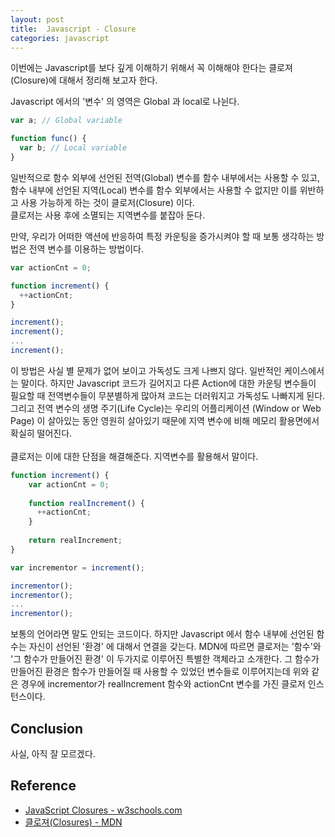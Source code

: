 ```yaml
---
layout: post
title:  Javascript - Closure
categories: javascript
---
```


이번에는 Javascript를 보다 깊게 이해하기 위해서 꼭 이해해야 한다는 클로져(Closure)에 대해서 정리해 보고자 한다. <br>

Javascript 에서의 '변수' 의 영역은 Global 과 local로 나뉜다. <br>

```javascript
var a; // Global variable

function func() {
  var b; // Local variable
}
```

일반적으로 함수 외부에 선언된 전역(Global) 변수를 함수 내부에서는 사용할 수 있고, 함수 내부에 선언된 지역(Local) 변수를 함수 외부에서는 사용할 수 없지만 이를 위반하고 사용 가능하게 하는 것이 클로저(Closure) 이다. <br>
클로저는 사용 후에 소멸되는 지역변수를 붙잡아 둔다. <br>

만약, 우리가 어떠한 액션에 반응하여 특정 카운팅을 증가시켜야 할 때 보통 생각하는 방법은 전역 변수를 이용하는 방법이다.

```javascript
var actionCnt = 0;

function increment() {
  ++actionCnt;
}

increment();
increment();
...
increment();
```

이 방법은 사실 별 문제가 없어 보이고 가독성도 크게 나쁘지 않다. 일반적인 케이스에서는 말이다. 하지만 Javascript 코드가 길어지고 다른 Action에 대한 카운팅 변수들이 필요할 때 전역변수들이 무분별하게 많아져 코드는 더러워지고 가독성도 나빠지게 된다. 그리고 전역 변수의 생명 주기(Life Cycle)는 우리의 어플리케이션 (Window or Web Page) 이 살아있는 동안 영원히 살아있기 때문에 지역 변수에 비해 메모리 활용면에서 확실히 떨어진다. <br>
<br>
클로저는 이에 대한 단점을 해결해준다. 지역변수를 활용해서 말이다. <br> 

```javascript
function increment() {
    var actionCnt = 0;
    
    function realIncrement() {
      ++actionCnt;
    }
    
    return realIncrement;
}

var incrementor = increment();

incrementor();
incrementor();
...
incrementor();
```

보통의 언어라면 말도 안되는 코드이다. 하지만 Javascript 에서 함수 내부에 선언된 함수는 자신이 선언된 '환경' 에 대해서 연결을 갖는다. MDN에 따르면 클로저는 '함수'와 '그 함수가 만들어진 환경' 이 두가지로 이루어진 특별한 객체라고 소개한다. 그 함수가 만들어진 환경은 함수가 만들어질 때 사용할 수 있었던 변수들로 이루어지는데 위와 같은 경우에 incrementor가 realIncrement 함수와 actionCnt 변수를 가진 클로저 인스턴스이다.


<h2>Conclusion</h2>
사실, 아직 잘 모르겠다. 


<h2>Reference</h2>

- [JavaScript Closures - w3schools.com](http://www.w3schools.com/js/js_function_closures.asp)
- [클로져(Closures) - MDN](https://developer.mozilla.org/ko/docs/Web/JavaScript/Guide/Closures)




